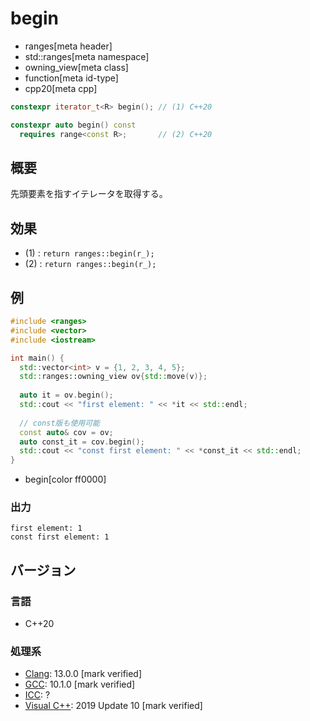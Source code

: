 # begin
* ranges[meta header]
* std::ranges[meta namespace]
* owning_view[meta class]
* function[meta id-type]
* cpp20[meta cpp]

```cpp
constexpr iterator_t<R> begin(); // (1) C++20

constexpr auto begin() const
  requires range<const R>;       // (2) C++20
```

## 概要

先頭要素を指すイテレータを取得する。

## 効果

- (1) : `return ranges::begin(r_);`
- (2) : `return ranges::begin(r_);`

## 例
```cpp example
#include <ranges>
#include <vector>
#include <iostream>

int main() {
  std::vector<int> v = {1, 2, 3, 4, 5};
  std::ranges::owning_view ov{std::move(v)};
  
  auto it = ov.begin();
  std::cout << "first element: " << *it << std::endl;
  
  // const版も使用可能
  const auto& cov = ov;
  auto const_it = cov.begin();
  std::cout << "const first element: " << *const_it << std::endl;
}
```
* begin[color ff0000]

### 出力
```
first element: 1
const first element: 1
```

## バージョン
### 言語
- C++20

### 処理系
- [Clang](/implementation.md#clang): 13.0.0 [mark verified]
- [GCC](/implementation.md#gcc): 10.1.0 [mark verified]
- [ICC](/implementation.md#icc): ?
- [Visual C++](/implementation.md#visual_cpp): 2019 Update 10 [mark verified]
